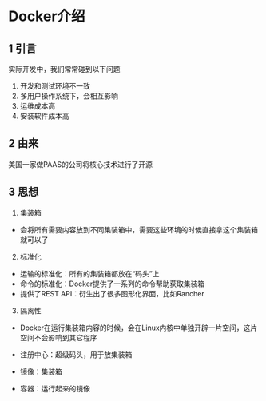 # Docker介绍

## 1 引言
实际开发中，我们常常碰到以下问题
1. 开发和测试环境不一致
2. 多用户操作系统下，会相互影响
3. 运维成本高
4. 安装软件成本高

## 2 由来
美国一家做PAAS的公司将核心技术进行了开源

## 3 思想
1. 集装箱
  - 会将所有需要内容放到不同集装箱中，需要这些环境的时候直接拿这个集装箱就可以了
2. 标准化
  - 运输的标准化：所有的集装箱都放在“码头”上
  - 命令的标准化：Docker提供了一系列的命令帮助获取集装箱
  - 提供了REST API：衍生出了很多图形化界面，比如Rancher
3. 隔离性
  - Docker在运行集装箱内容的时候，会在Linux内核中单独开辟一片空间，这片空间不会影响到其它程序
  
- 注册中心：超级码头，用于放集装箱
- 镜像：集装箱
- 容器：运行起来的镜像

